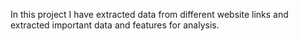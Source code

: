 In this project I have extracted data from different website links and extracted important data and features for analysis. 
